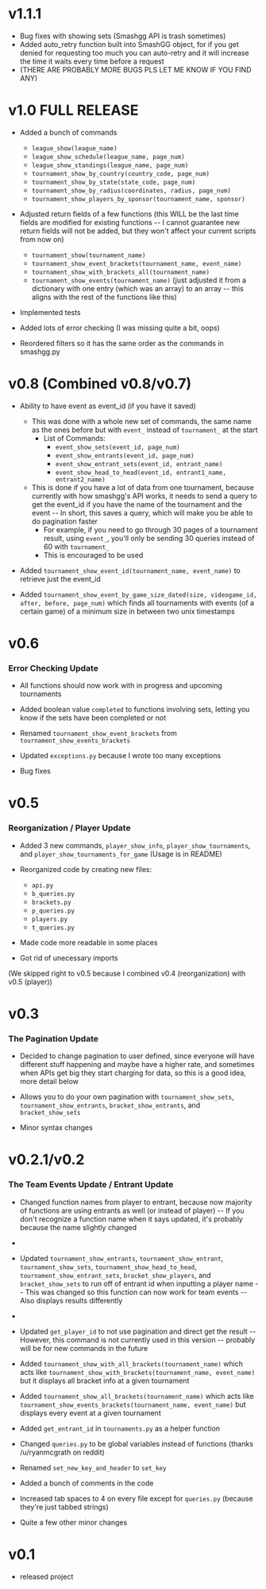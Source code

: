 # **v1.1.1**

- Bug fixes with showing sets (Smashgg API is trash sometimes)
- Added auto_retry function built into SmashGG object, for if you get denied for requesting too much you can auto-retry and it will increase the time it waits every time before a request
- (THERE ARE PROBABLY MORE BUGS PLS LET ME KNOW IF YOU FIND ANY)

# **v1.0 FULL RELEASE**

- Added a bunch of commands
  - `league_show(league_name)`
  - `league_show_schedule(league_name, page_num)`
  - `league_show_standings(league_name, page_num)`
  - `tournament_show_by_country(country_code, page_num)`
  - `tournament_show_by_state(state_code, page_num)`
  - `tournament_show_by_radius(coordinates, radius, page_num)`
  - `tournament_show_players_by_sponsor(tournament_name, sponsor)`

- Adjusted return fields of a few functions (this WILL be the last time fields are modified for existing functions -- I cannot guarantee new return fields will not be added, but they won't affect your current scripts from now on)
  - `tournament_show(tournament_name)`
  - `tournament_show_event_brackets(tournament_name, event_name)`
  - `tournament_show_with_brackets_all(tournament_name)`
  - `tournament_show_events(tournament_name)` (just adjusted it from a dictionary with one entry (which was an array) to an array -- this aligns with the rest of the functions like this)

- Implemented tests

- Added lots of error checking (I was missing quite a bit, oops)

- Reordered filters so it has the same order as the commands in smashgg.py

# **v0.8 (Combined v0.8/v0.7)**

- Ability to have event as event_id (if you have it saved)
  - This was done with a whole new set of commands, the same name as the ones before but with `event_` instead of `tournament_` at the start
    - List of Commands:
      - `event_show_sets(event_id, page_num)`
      - `event_show_entrants(event_id, page_num)`
      - `event_show_entrant_sets(event_id, entrant_name)`
      - `event_show_head_to_head(event_id, entrant1_name, entrant2_name)`
  - This is done if you have a lot of data from one tournament, because currently with how smashgg's API works, it needs to send a query to get the event_id if you have the name of the tournament and the event -- In short, this saves a query, which will make you be able to do pagination faster
    - For example, if you need to go through 30 pages of a tournament result, using `event_`, you'll only be sending 30 queries instead of 60 with `tournament_`
    - This is encouraged to be used

- Added `tournament_show_event_id(tournament_name, event_name)` to retrieve just the event_id

- Added `tournament_show_event_by_game_size_dated(size, videogame_id, after, before, page_num)` which finds all tournaments with events (of a certain game) of a minimum size in between two unix timestamps

# **v0.6**

### **Error Checking Update**

- All functions should now work with in progress and upcoming tournaments

- Added boolean value `completed` to functions involving sets, letting you know if the sets have been completed or not

- Renamed `tournament_show_event_brackets` from `tournament_show_events_brackets`

- Updated `exceptions.py` because I wrote too many exceptions

- Bug fixes

# **v0.5**

### **Reorganization / Player Update**

- Added 3 new commands, `player_show_info`, `player_show_tournaments`, and `player_show_tournaments_for_game` (Usage is in README)

- Reorganized code by creating new files:

  - `api.py`
  - `b_queries.py`
  - `brackets.py`
  - `p_queries.py`
  - `players.py`
  - `t_queries.py`

- Made code more readable in some places

- Got rid of unecessary imports

(We skipped right to v0.5 because I combined v0.4 (reorganization) with v0.5 (player))

# **v0.3**

### The Pagination Update

- Decided to change pagination to user defined, since everyone will have different stuff happening and maybe have a higher rate, and sometimes when APIs get big they start charging for data, so this is a good idea, more detail below

- Allows you to do your own pagination with `tournament_show_sets`, `tournament_show_entrants`, `bracket_show_entrants`, and `bracket_show_sets`

- Minor syntax changes

# **v0.2.1/v0.2**

### The Team Events Update / Entrant Update

- Changed function names from player to entrant, because now majority of functions are using entrants as well (or instead of player) -- If you don't recognize a function name when it says updated, it's probably because the name slightly changed
-
- Updated `tournament_show_entrants`, `tournament_show_entrant`, `tournament_show_sets`, `tournament_show_head_to_head`, `tournament_show_entrant_sets`, `bracket_show_players`, and `bracket_show_sets` to run off of entrant id when inputting a player name -- This was changed so this function can now work for team events -- Also displays results differently
-
- Updated `get_player_id` to not use pagination and direct get the result -- However, this command is not currently used in this version -- probably will be for new commands in the future

- Added `tournament_show_with_all_brackets(tournament_name)` which acts like `tournament_show_with_brackets(tournament_name, event_name)` but it displays all bracket info at a given tournament

- Added `tournament_show_all_brackets(tournament_name)` which acts like `tournament_show_events_brackets(tournament_name, event_name)` but displays every event at a given tournament

- Added `get_entrant_id` in `tournaments.py` as a helper function

- Changed `queries.py` to be global variables instead of functions (thanks /u/ryanmcgrath on reddit)

- Renamed `set_new_key_and_header` to `set_key`

- Added a bunch of comments in the code

- Increased tab spaces to 4 on every file except for `queries.py` (because they're just tabbed strings)

- Quite a few other minor changes

# **v0.1**

- released project
